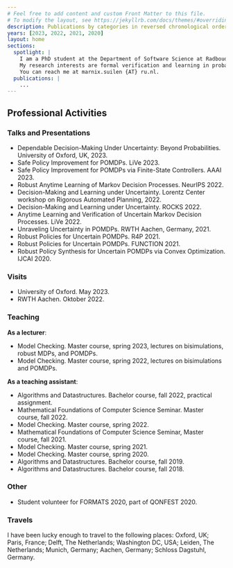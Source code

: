 ```yaml
---
# Feel free to add content and custom Front Matter to this file.
# To modify the layout, see https://jekyllrb.com/docs/themes/#overriding-theme-defaults
description: Publications by categories in reversed chronological order. generated by jekyll-scholar.
years: [2023, 2022, 2021, 2020]
layout: home
sections:
  spotlight: |
    I am a PhD student at the Department of Software Science at Radboud University, working on the project Provably Correct Policies for Uncertain Partially Observable Markov Decision Processes under the supervision of dr. Nils Jansen and prof. dr. Frits Vaandrager. <br><br>
    My research interests are formal verification and learning in probabilistic systems, such as (partially observable) Markov decision processes and variations that extend these models with uncertainty. Other interests include coalgebra (especially for probabilistic systems), (robust) convex optimization, and algorithms in general. <br><br>
    You can reach me at marnix.suilen {AT} ru.nl.
  publications: |
    ...
---
```




## Professional Activities 

### Talks and Presentations 

- Dependable Decision-Making Under Uncertainty: Beyond Probabilities. University of Oxford, UK, 2023. <br>
- Safe Policy Improvement for POMDPs. LiVe 2023. <br>
- Safe Policy Improvement for POMDPs via Finite-State Controllers. AAAI 2023. <br>
- Robust Anytime Learning of Markov Decision Processes. NeurIPS 2022. <br>
- Decision-Making and Learning under Uncertainty. Lorentz Center workshop on Rigorous Automated Planning, 2022. <br>
- Decision-Making and Learning under Uncertainty. ROCKS 2022. <br>
- Anytime Learning and Verification of Uncertain Markov Decision Processes. LiVe 2022. <br>
- Unraveling Uncertainty in POMDPs. RWTH Aachen, Germany, 2021. <br>
- Robust Policies for Uncertain POMDPs. R4P 2021. <br>
- Robust Policies for Uncertain POMDPs. FUNCTION 2021. <br>
- Robust Policy Synthesis for Uncertain POMDPs via Convex Optimization. IJCAI 2020. <br>

### Visits

- University of Oxford. May 2023. <br>
- RWTH Aachen. Oktober 2022. <br>

### Teaching

**As a lecturer**: <br>
- Model Checking. Master course, spring 2023, lectures on bisimulations, robust MDPs, and POMDPs. <br>
- Model Checking. Master course, spring 2022, lectures on bisimulations and POMDPs. <br>

**As a teaching assistant**: <br>
- Algorithms and Datastructures. Bachelor course, fall 2022, practical assignment. <br>
- Mathematical Foundations of Computer Science Seminar. Master course, fall 2022. <br>
- Model Checking. Master course, spring 2022. <br>
- Mathematical Foundations of Computer Science Seminar, Master course, fall 2021. <br>
- Model Checking. Master course, spring 2021. <br>
- Model Checking. Master course, spring 2020. <br>
- Algorithms and Datastructures. Bachelor course, fall 2019. <br>
- Algorithms and Datastructures. Bachelor course, fall 2018. <br>

### Other 

- Student volunteer for FORMATS 2020, part of QONFEST 2020. <br>

### Travels 

I have been lucky enough to travel to the following places: Oxford, UK; Paris, France; Delft, The Netherlands; Washington DC, USA; Leiden, The Netherlands; Munich, Germany; Aachen, Germany; Schloss Dagstuhl, Germany. <br>




